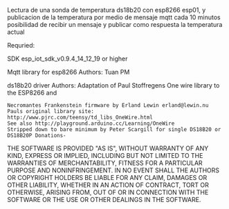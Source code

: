 Lectura de una sonda de temperatura ds18b20 con esp8266 esp01, y publicacion de la temperatura por medio de mensaje mqtt cada 10 minutos posibilidad de recibir un mensaje y publicar como respuesta la temperatura actual

Requried:

SDK esp_iot_sdk_v0.9.4_14_12_19 or higher

Mqtt library for esp8266 Authors: Tuan PM

ds18b20 driver Authors: Adaptation of Paul Stoffregens One wire library to the ESP8266 and

    Necromantes Frankenstein firmware by Erland Lewin erland@lewin.nu
    Pauls original library site:
    http://www.pjrc.com/teensy/td_libs_OneWire.html
    See also http://playground.arduino.cc/Learning/OneWire
    Stripped down to bare minimum by Peter Scargill for single DS18B20 or DS18B20P Donations-

THE SOFTWARE IS PROVIDED "AS IS", WITHOUT WARRANTY OF ANY KIND, EXPRESS OR IMPLIED, INCLUDING BUT NOT LIMITED TO THE WARRANTIES OF MERCHANTABILITY, FITNESS FOR A PARTICULAR PURPOSE AND NONINFRINGEMENT. IN NO EVENT SHALL THE AUTHORS OR COPYRIGHT HOLDERS BE LIABLE FOR ANY CLAIM, DAMAGES OR OTHER LIABILITY, WHETHER IN AN ACTION OF CONTRACT, TORT OR OTHERWISE, ARISING FROM, OUT OF OR IN CONNECTION WITH THE SOFTWARE OR THE USE OR OTHER DEALINGS IN THE SOFTWARE.